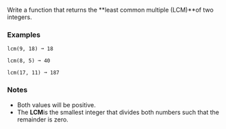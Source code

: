 Write a function that returns the **least common multiple (LCM)**of two integers.


### Examples ###
    lcm(9, 18) ➞ 18

    lcm(8, 5) ➞ 40

    lcm(17, 11) ➞ 187


### Notes ###
*   Both values will be positive.
*   The **LCM**is the smallest integer that divides both numbers such that the remainder is zero.